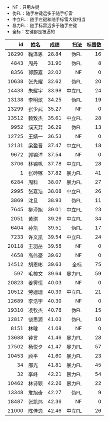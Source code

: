- NF：只用左键
- 伪FL：随手左键远多于随手标雷
- 中立FL：随手左键和随手标雷大致相当
- 暴力FL：随手标雷远多于随手左键
- 全标：左键都是被逼的

| id    | 姓名  | 成绩    | 扫法   | 标雷数 |
|-------:|-----|-------|------:|-----:|
| 18290 | 鞠泽恩 | 28.84 | 伪FL  | 16  |
| 4843  | 周丹  | 31.90  | 伪FL  | 8   |
| 8356  | 郭蔚嘉 | 32.02 | NF   | 0   |
| 10638 | 张先耀 | 32.62 | 伪FL  | 20  |
| 14433 | 朱耀宇 | 33.98 | 中立FL | 24  |
| 13138 | 李明炫 | 34.25 | 伪FL  | 19  |
| 13299 | 张少武 | 35.27 | NF   | 0   |
| 13512 | 赖致杰 | 35.61 | 中立FL | 28  |
| 9952  | 濮天羿 | 36.29 | 伪FL  | 13  |
| 12725 | 王婧一 | 36.53 | NF   | 0   |
| 12131 | 梁盈晋 | 37.47 | 中立FL | 18  |
| 9672  | 郭锦洋 | 37.54 | NF   | 0   |
| 3706  | 林锦帆 | 37.78 | 中立FL | 28  |
| 1     | 张砷镓 | 37.82 | 暴力FL | 41  |
| 6284  | 周科  | 38.07 | 暴力FL | 27  |
| 2995  | 张嘉浩 | 38.08 | 中立FL | 26  |
| 3869  | 沈旦  | 38.93 | 伪FL  | 11  |
| 7645  | 柳泽旭 | 39.01 | 中立FL | 23  |
| 2051  | 黄琪  | 39.26 | 中立FL | 34  |
| 6404  | 孙凯  | 39.51 | 伪FL  | 17  |
| 7233  | 许文凯 | 39.54 | 中立FL | 24  |
| 20118 | 王羽岳 | 39.58 | NF   | 0   |
| 4658  | 高伟豪 | 39.62 | NF   | 0   |
| 14512 | 胡恩彬 | 39.63 | 全标   | 75  |
| 597   | 毛樟文 | 39.64 | 暴力FL | 59  |
| 20823 | 姜霁恒 | 40.03 | NF   | 0   |
| 10512 | 劳姗珊 | 40.39 | 中立FL | 21  |
| 12689 | 李浩宇 | 40.39 | NF   | 0   |
| 19310 | 凌钦杰 | 40.78 | 伪FL  | 15  |
| 12817 | 饶思源 | 41.03 | 伪FL  | 10  |
| 8151  | 林晗  | 41.08 | NF   | 0   |
| 13688 | 钟言  | 41.46 | 暴力FL | 28  |
| 17502 | 杨悦夕 | 41.47 | 暴力FL | 57  |
| 10453 | 顾平  | 41.60  | 暴力FL | 23  |
| 34    | 邵光  | 41.81 | 暴力FL | 45  |
| 32    | 李峰  | 42.21 | 暴力FL | 54  |
| 10462 | 林诗颖 | 42.26 | 暴力FL | 22  |
| 13348 | 詹旭奇 | 42.27 | 伪FL  | 9   |
| 18487 | 张凯炜 | 42.36 | NF   | 0   |
| 21000 | 陈佳逸 | 42.46 | 中立FL | 26  |